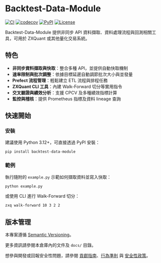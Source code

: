 # Backtest-Data-Module

[![CI](https://github.com/Danwuoo/Backtest-Data-Module/actions/workflows/ci.yml/badge.svg)](https://github.com/Danwuoo/Backtest-Data-Module/actions/workflows/ci.yml)
[![codecov](https://codecov.io/gh/Danwuoo/Backtest-Data-Module/branch/main/graph/badge.svg)](https://codecov.io/gh/Danwuoo/Backtest-Data-Module)
[![PyPI](https://img.shields.io/pypi/v/backtest-data-module.svg)](https://pypi.org/project/backtest-data-module/)
[![License](https://img.shields.io/github/license/Danwuoo/Backtest-Data-Module.svg)](LICENSE)

Backtest-Data-Module 提供非同步 API 資料擷取、資料處理流程與回測相關工具，可用於 ZXQuant 或其他量化交易系統。

## 特色

- **非同步資料擷取與快取**：整合多種 API，並提供自動快取機制
- **速率限制與批次調整**：依據目標延遲自動調節批次大小與並發量
- **Prefect 流程管理**：輕鬆建立 ETL 流程與排程任務
- **ZXQuant CLI 工具**：內建 Walk-Forward 切分等實用指令
- **交叉驗證與績效分析**：支援 CPCV 及多種績效指標計算
- **監控與稽核**：提供 Prometheus 指標及資料 lineage 查詢

## 快速開始

### 安裝

建議使用 Python 3.12+，可直接透過 PyPI 安裝：

```bash
pip install backtest-data-module
```

### 範例

執行隨附的 `example.py` 示範如何擷取資料並寫入快取：

```bash
python example.py
```

或使用 CLI 進行 Walk-Forward 切分：

```bash
zxq walk-forward 10 3 2 2
```

## 版本管理

本專案遵循 [Semantic Versioning](https://semver.org/lang/zh-TW/)。

更多資訊請參閱本倉庫內的文件及 `docs/` 目錄。

想參與開發或回報安全性問題，請參閱 [貢獻指南](CONTRIBUTING.md)、[行為準則](CODE_OF_CONDUCT.md) 與 [安全性政策](SECURITY.md)。
